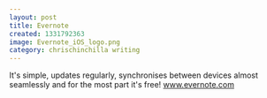 ```yaml
---
layout: post
title: Evernote
created: 1331792363
image: Evernote_iOS_logo.png
category: chrischinchilla writing 
---
```

<p>It&#39;s simple, updates regularly, synchronises between devices almost seamlessly and for the most part it&#39;s free! <a href="http://www.evernote.com" target="_blank">www.evernote.com</a></p>
